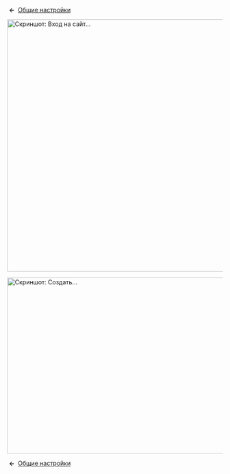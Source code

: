 <!-- Filename: Help4.x:Site_Global_Configuration_Permissions / Display title: Общие настройки: Права доступа -->

 **←**  [Общие
настройки](https://docs.joomla.org/Help4.x:Site_Global_Configuration/ru#permissions "Help4.x:Site Global Configuration/ru")

<img
src="https://docs.joomla.org/images/thumb/6/62/Help-4x-Global-Configuration-sitelogin-subscreen-ru.png/800px-Help-4x-Global-Configuration-sitelogin-subscreen-ru.png"
decoding="async"
srcset="https://docs.joomla.org/images/thumb/6/62/Help-4x-Global-Configuration-sitelogin-subscreen-ru.png/1200px-Help-4x-Global-Configuration-sitelogin-subscreen-ru.png 1.5x, https://docs.joomla.org/images/thumb/6/62/Help-4x-Global-Configuration-sitelogin-subscreen-ru.png/1600px-Help-4x-Global-Configuration-sitelogin-subscreen-ru.png 2x"
data-file-width="1858" data-file-height="1368" width="800" height="589"
alt="Скриншот: Вход на сайт…" />

<img
src="https://docs.joomla.org/images/thumb/6/6f/Help-4x-Global-Configuration-create-subscreen-ru.png/800px-Help-4x-Global-Configuration-create-subscreen-ru.png"
decoding="async"
srcset="https://docs.joomla.org/images/thumb/6/6f/Help-4x-Global-Configuration-create-subscreen-ru.png/1200px-Help-4x-Global-Configuration-create-subscreen-ru.png 1.5x, https://docs.joomla.org/images/thumb/6/6f/Help-4x-Global-Configuration-create-subscreen-ru.png/1600px-Help-4x-Global-Configuration-create-subscreen-ru.png 2x"
data-file-width="1858" data-file-height="955" width="800" height="411"
alt="Скриншот: Создать…" />

 **←**  [Общие
настройки](https://docs.joomla.org/Help4.x:Site_Global_Configuration/ru#permissions "Help4.x:Site Global Configuration/ru")
